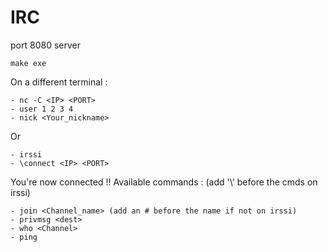 # IRC
port 8080 server 
```
make exe
```
On a different terminal : 
```
- nc -C <IP> <PORT>
- user 1 2 3 4 
- nick <Your_nickname>
```
Or
```
- irssi
- \connect <IP> <PORT>
```

You're now connected !!
Available commands : (add '\\' before the cmds on irssi)
```
- join <Channel_name> (add an # before the name if not on irssi)
- privmsg <dest>
- who <Channel>
- ping
```

